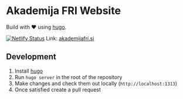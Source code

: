 # Akademija FRI Website
Build with ❤️ using [hugo](https://gohugo.io/).

[![Netlify Status](https://api.netlify.com/api/v1/badges/19095399-4ec8-4364-bc2e-f2ac4d3ac411/deploy-status)](https://app.netlify.com/sites/akademija-fri-beta/deploys)
Link: [akademijafri.si](https://akademijafri.si)


## Development
1. Install [hugo](https://gohugo.io/)
2. Run `hugo server` in the root of the repository
3. Make changes and check them out locally (`http://localhost:1313`)
4. Once satisfied create a pull request
